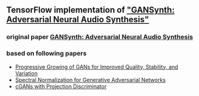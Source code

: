 ## TensorFlow implementation of ["GANSynth: Adversarial Neural Audio Synthesis"](https://openreview.net/pdf?id=H1xQVn09FX)
### original paper [GANSynth: Adversarial Neural Audio Synthesis](https://openreview.net/pdf?id=H1xQVn09FX)
### based on following papers
* [Progressive Growing of GANs for Improved Quality, Stability, and Variation](https://arxiv.org/pdf/1710.10196.pdf)
* [Spectral Normalization for Generative Adversarial Networks](https://arxiv.org/pdf/1802.05957.pdf)
* [cGANs with Projection Discriminator](https://arxiv.org/pdf/1802.05637.pdf)
